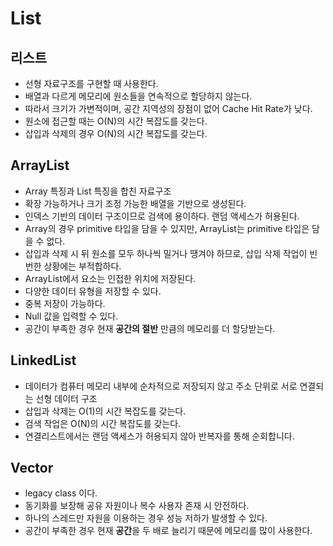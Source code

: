 # List

## 리스트

* 선형 자료구조를 구현할 때 사용한다.
* 배열과 다르게 메모리에 원소들을 연속적으로 할당하지 않는다.
* 따라서 크기가 가변적이며, 공간 지역성의 장점이 없어 Cache Hit Rate가 낮다.
* 원소에 접근할 때는 O(N)의 시간 복잡도를 갖는다.
* 삽입과 삭제의 경우 O(N)의 시간 복잡도를 갖는다.

## ArrayList

* Array 특징과 List 특징을 합친 자료구조
* 확장 가능하거나 크기 조정 가능한 배열을 기반으로 생성된다.
* &#x20;인덱스 기반의 데이터 구조이므로 검색에 용이하다. 랜덤 액세스가 허용된다.
* Array의 경우 primitive 타입을 담을 수 있지만, ArrayList는 primitive 타입은 담을 수 없다.
* 삽입과 삭제 시 뒤 원소를 모두 하나씩 밀거나 땡겨야 하므로, 삽입 삭제 작업이 빈번한 상황에는 부적합하다.
* ArrayList에서 요소는 인접한 위치에 저장된다.
* 다양한 데이터 유형을 저장할 수 있다.
* 중복 저장이 가능하다.
* Null 값을 입력할 수 있다.
* 공간이 부족한 경우 현재 **공간의 절반** 만큼의 메모리를 더 할당받는다.

## LinkedList

* 데이터가 컴퓨터 메모리 내부에 순차적으로 저장되지 않고 주소 단위로 서로 연결되는 선형 데이터 구조
* 삽입과 삭제는 O(1)의 시간 복잡도를 갖는다.
* 검색 작업은 O(N)의 시간 복잡도를 갖는다.
* 연결리스트에서는 랜덤 액세스가 허용되지 않아 반복자를 통해 순회합니다.

## Vector

* legacy class 이다.
* 동기화를 보장해 공유 자원이나 복수 사용자 존재 시 안전하다.
* 하나의 스레드만 자원을 이용하는 경우 성능 저하가 발생할 수 있다.
* 공간이 부족한 경우 현재 **공간**을 두 배로 늘리기 때문에 메모리를 많이 사용한다.



